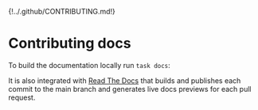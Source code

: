 <!-- markdownlint-disable first-line-heading -->

{!../.github/CONTRIBUTING.md!}

# Contributing docs

To build the documentation locally run `task docs`:

It is also integrated with [Read The Docs][rtd] that builds and publishes each
commit to the main branch and generates live docs previews for each pull
request.

[rtd]: https://readthedocs.org
